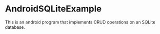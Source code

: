 # AndroidSQLiteExample

This is an android program that implements CRUD operations on an SQLite database.
